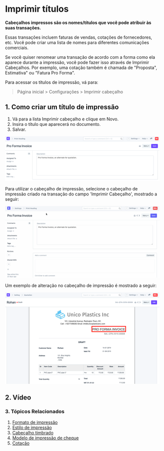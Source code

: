 # Imprimir títulos



**Cabeçalhos impressos são os nomes/títulos que você pode atribuir às suas transações.**


Essas transações incluem faturas de vendas, cotações de fornecedores, etc. Você pode criar uma lista de nomes para diferentes comunicações comerciais.


Se você quiser renomear uma transação de acordo com a forma como ela aparece durante a impressão, você pode fazer isso através de Imprimir Cabeçalhos. Por exemplo, uma cotação também é chamada de "Proposta", Estimativa" ou "Fatura Pro Forma".


Para acessar os títulos de impressão, vá para:


> Página inicial > Configurações > Imprimir cabeçalho


## 1. Como criar um título de impressão


1. Vá para a lista Imprimir cabeçalho e clique em Novo.
2. Insira o título que aparecerá no documento.
3. Salvar.


![Print Heading](/files/print-heading.png)


Para utilizar o cabeçalho de impressão, selecione o cabeçalho de impressão criado na transação do campo 'Imprimir Cabeçalho', mostrado a seguir:


![Usando um título de impressão](/files/use-print-heading.gif)


Um exemplo de alteração no cabeçalho de impressão é mostrado a seguir:


![Print Heading](/files/print-heading-1.png)


## 2. Vídeo






### 3. Tópicos Relacionados


1. [Formato de impressão](/docs/pt/setting-up/print/print-format)
2. [Estilo de impressão](/docs/pt/setting-up/print/print-style)
3. [Cabeçalho timbrado](/docs/pt/setting-up/print/letter-head)
4. [Modelo de impressão de cheque](/docs/pt/setting-up/print/cheque-print-template)
5. [Cotação](/docs/pt/selling/quotation)



